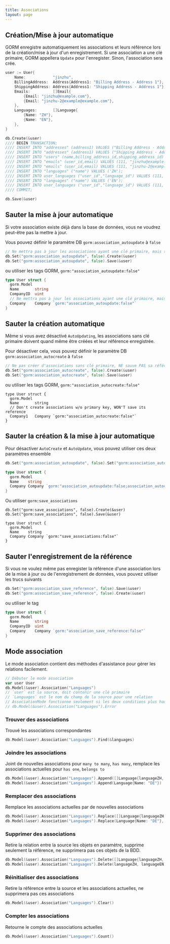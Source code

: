 ```yaml
---
title: Associations
layout: page
---
```


## Création/Mise à jour automatique

GORM enregistre automatiquement les associations et leurs référence lors de la création/mise à jour d'un enregistrement. Si une association a une clé primaire, GORM appellera `Update` pour l'enregister. Sinon, l'association sera crée.

```go
user := User{
    Name:            "jinzhu",
    BillingAddress:  Address{Address1: "Billing Address - Address 1"},
    ShippingAddress: Address{Address1: "Shipping Address - Address 1"},
    Emails:          []Email{
        {Email: "jinzhu@example.com"},
        {Email: "jinzhu-2@example@example.com"},
    },
    Languages:       []Language{
        {Name: "ZH"},
        {Name: "EN"},
    },
}

db.Create(&user)
//// BEGIN TRANSACTION;
//// INSERT INTO "addresses" (address1) VALUES ("Billing Address - Address 1");
//// INSERT INTO "addresses" (address1) VALUES ("Shipping Address - Address 1");
//// INSERT INTO "users" (name,billing_address_id,shipping_address_id) VALUES ("jinzhu", 1, 2);
//// INSERT INTO "emails" (user_id,email) VALUES (111, "jinzhu@example.com");
//// INSERT INTO "emails" (user_id,email) VALUES (111, "jinzhu-2@example.com");
//// INSERT INTO "languages" ("name") VALUES ('ZH');
//// INSERT INTO user_languages ("user_id","language_id") VALUES (111, 1);
//// INSERT INTO "languages" ("name") VALUES ('EN');
//// INSERT INTO user_languages ("user_id","language_id") VALUES (111, 2);
//// COMMIT;

db.Save(&user)
```

## Sauter la mise à jour automatique

Si votre association existe déjà dans la base de données, vous ne voudrez peut-être pas la mettre à jour.

Vous pouvez définir le paramètre DB `gorm:association_autoupdate` à `false`

```go
// Ne mettra pas à jour les associations ayant une clé primaire, mais sauvera la référence
db.Set("gorm:association_autoupdate", false).Create(&user)
db.Set("gorm:association_autoupdate", false).Save(&user)
```

ou utiliser les tags GORM, `gorm:"association_autoupdate:false"`

```go
type User struct {
  gorm.Model
  Name       string
  CompanyID  uint
  // Ne mettra pas à jour les associations ayant une clé primaire, mais sauvera la référence
  Company    Company `gorm:"association_autoupdate:false"`
}
```

## Sauter la création automatique

Même si vous avez désactivé `AutoUpdating`, les associations sans clé primaire doivent quand même être créées et leur référence enregistrée.

Pour désactiver cela, vous pouvez définir le paramètre DB `gorm:association_autocreate` à `false`

```go
// Ne pas créer d'associations sans clé primaire, NE sauve PAS sa référence
db.Set("gorm:association_autocreate", false).Create(&user)
db.Set("gorm:association_autocreate", false).Save(&user)
```

ou utiliser les tags GORM, `gorm:"association_autocreate:false"`

    type User struct {
      gorm.Model
      Name       string
      // Don't create associations w/o primary key, WON'T save its reference
      Company1   Company `gorm:"association_autocreate:false"`
    }
    

## Sauter la création & la mise à jour automatique

Pour désactiver `AutoCreate` et `AutoUpdate`, vous pouvez utiliser ces deux paramètres ensemble

```go
db.Set("gorm:association_autoupdate", false).Set("gorm:association_autocreate", false).Create(&user)

type User struct {
  gorm.Model
  Name    string
  Company Company `gorm:"association_autoupdate:false;association_autocreate:false"`
}
```

Ou utiliser `gorm:save_associations`

    db.Set("gorm:save_associations", false).Create(&user)
    db.Set("gorm:save_associations", false).Save(&user)
    
    type User struct {
      gorm.Model
      Name    string
      Company Company `gorm:"save_associations:false"`
    }
    

## Sauter l'enregistrement de la référence

Si vous ne voulez même pas enregister la référence d'une association lors de la mise à jour ou de l'enregistrement de données, vous pouvez utiliser les trucs suivants

```go
db.Set("gorm:association_save_reference", false).Save(&user)
db.Set("gorm:association_save_reference", false).Create(&user)
```

ou utiliser le tag

```go
type User struct {
  gorm.Model
  Name       string
  CompanyID  uint
  Company    Company `gorm:"association_save_reference:false"`
}
```

## Mode association

Le mode association contient des méthodes d'assistance pour gérer les relations facilement.

```go
// Débuter le mode association
var user User
db.Model(&user).Association("Languages")
// `user` est la source, doit contenir une clé primaire
// `Languages` est le nom du champ de la source pour une relation
// AssociationMode fonctionne seulement si les deux conditions plus haut sont remplies, vérifie si c'est le cas ou pas:
// db.Model(&user).Association("Languages").Error
```

### Trouver des associations

Trouvé les associations correspondantes

```go
db.Model(&user).Association("Languages").Find(&languages)
```

### Joindre les associations

Joint de nouvelles associations pour `many to many`, `has many`, remplace les associations actuelles pour `has one`, `belongs to`

```go
db.Model(&user).Association("Languages").Append([]Language{languageZH, languageEN})
db.Model(&user).Association("Languages").Append(Language{Name: "DE"})
```

### Remplacer des associations

Remplace les associations actuelles par de nouvelles associations

```go
db.Model(&user).Association("Languages").Replace([]Language{languageZH, languageEN})
db.Model(&user).Association("Languages").Replace(Language{Name: "DE"}, languageEN)
```

### Supprimer des associations

Retire la relation entre la source les objets en paramètre, supprime seulement la référence, ne supprimera pas ces objets de la BDD.

```go
db.Model(&user).Association("Languages").Delete([]Language{languageZH, languageEN})
db.Model(&user).Association("Languages").Delete(languageZH, languageEN)
```

### Réinitialiser des associations

Retire la référence entre la source et les associations actuelles, ne supprimera pas ces associations

```go
db.Model(&user).Association("Languages").Clear()
```

### Compter les associations

Retourne le compte des associations actuelles

```go
db.Model(&user).Association("Languages").Count()
```
